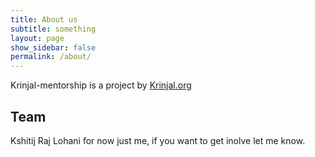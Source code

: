 ```yaml
---
title: About us
subtitle: something
layout: page
show_sidebar: false
permalink: /about/
---
```


Krinjal-mentorship is a project by [Krinjal.org](https://krinjal.org)

## Team

Kshitij Raj Lohani
for now just me, if you want to get inolve let me know.
